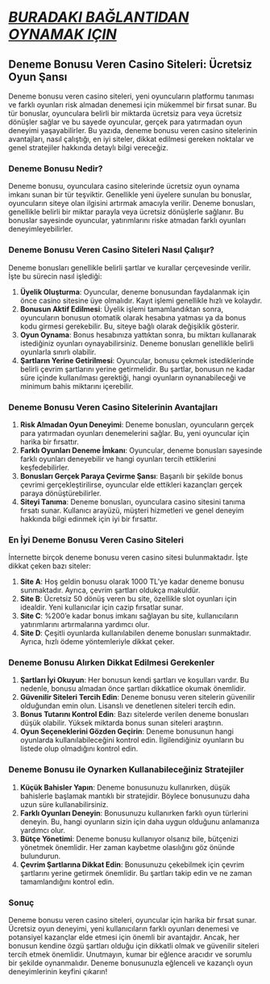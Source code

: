 # [***BURADAKI BAĞLANTIDAN OYNAMAK IÇIN***](https://casinotr.link/gWCRZ4)

## Deneme Bonusu Veren Casino Siteleri: Ücretsiz Oyun Şansı

Deneme bonusu veren casino siteleri, yeni oyuncuların platformu tanıması ve farklı oyunları risk almadan denemesi için mükemmel bir fırsat sunar. Bu tür bonuslar, oyunculara belirli bir miktarda ücretsiz para veya ücretsiz dönüşler sağlar ve bu sayede oyuncular, gerçek para yatırmadan oyun deneyimi yaşayabilirler. Bu yazıda, deneme bonusu veren casino sitelerinin avantajları, nasıl çalıştığı, en iyi siteler, dikkat edilmesi gereken noktalar ve genel stratejiler hakkında detaylı bilgi vereceğiz.

### Deneme Bonusu Nedir?

Deneme bonusu, oyunculara casino sitelerinde ücretsiz oyun oynama imkanı sunan bir tür teşviktir. Genellikle yeni üyelere sunulan bu bonuslar, oyuncuların siteye olan ilgisini artırmak amacıyla verilir. Deneme bonusları, genellikle belirli bir miktar parayla veya ücretsiz dönüşlerle sağlanır. Bu bonuslar sayesinde oyuncular, yatırımlarını riske atmadan farklı oyunları deneyimleyebilirler.

### Deneme Bonusu Veren Casino Siteleri Nasıl Çalışır?

Deneme bonusları genellikle belirli şartlar ve kurallar çerçevesinde verilir. İşte bu sürecin nasıl işlediği:

1. **Üyelik Oluşturma**: Oyuncular, deneme bonusundan faydalanmak için önce casino sitesine üye olmalıdır. Kayıt işlemi genellikle hızlı ve kolaydır.
2. **Bonusun Aktif Edilmesi**: Üyelik işlemi tamamlandıktan sonra, oyuncuların bonusun otomatik olarak hesabına yatması ya da bonus kodu girmesi gerekebilir. Bu, siteye bağlı olarak değişiklik gösterir.
3. **Oyun Oynama**: Bonus hesabınıza yattıktan sonra, bu miktarı kullanarak istediğiniz oyunları oynayabilirsiniz. Deneme bonusları genellikle belirli oyunlarla sınırlı olabilir.
4. **Şartların Yerine Getirilmesi**: Oyuncular, bonusu çekmek istediklerinde belirli çevrim şartlarını yerine getirmelidir. Bu şartlar, bonusun ne kadar süre içinde kullanılması gerektiği, hangi oyunların oynanabileceği ve minimum bahis miktarını içerebilir.

### Deneme Bonusu Veren Casino Sitelerinin Avantajları

1. **Risk Almadan Oyun Deneyimi**: Deneme bonusları, oyuncuların gerçek para yatırmadan oyunları denemelerini sağlar. Bu, yeni oyuncular için harika bir fırsattır.
2. **Farklı Oyunları Deneme İmkanı**: Oyuncular, deneme bonusları sayesinde farklı oyunları deneyebilir ve hangi oyunları tercih ettiklerini keşfedebilirler.
3. **Bonusları Gerçek Paraya Çevirme Şansı**: Başarılı bir şekilde bonus çevrimi gerçekleştirilirse, oyuncular elde ettikleri kazançları gerçek paraya dönüştürebilirler.
4. **Siteyi Tanıma**: Deneme bonusları, oyunculara casino sitesini tanıma fırsatı sunar. Kullanıcı arayüzü, müşteri hizmetleri ve genel deneyim hakkında bilgi edinmek için iyi bir fırsattır.

### En İyi Deneme Bonusu Veren Casino Siteleri

İnternette birçok deneme bonusu veren casino sitesi bulunmaktadır. İşte dikkat çeken bazı siteler:

1. **Site A**: Hoş geldin bonusu olarak 1000 TL’ye kadar deneme bonusu sunmaktadır. Ayrıca, çevrim şartları oldukça makuldür.
2. **Site B**: Ücretsiz 50 dönüş veren bu site, özellikle slot oyunları için idealdir. Yeni kullanıcılar için cazip fırsatlar sunar.
3. **Site C**: %200’e kadar bonus imkanı sağlayan bu site, kullanıcıların yatırımlarını artırmalarına yardımcı olur.
4. **Site D**: Çeşitli oyunlarda kullanılabilen deneme bonusları sunmaktadır. Ayrıca, hızlı ödeme yöntemleriyle dikkat çeker.

### Deneme Bonusu Alırken Dikkat Edilmesi Gerekenler

1. **Şartları İyi Okuyun**: Her bonusun kendi şartları ve koşulları vardır. Bu nedenle, bonusu almadan önce şartları dikkatlice okumak önemlidir.
2. **Güvenilir Siteleri Tercih Edin**: Deneme bonusu veren sitelerin güvenilir olduğundan emin olun. Lisanslı ve denetlenen siteleri tercih edin.
3. **Bonus Tutarını Kontrol Edin**: Bazı sitelerde verilen deneme bonusları düşük olabilir. Yüksek miktarda bonus sunan siteleri araştırın.
4. **Oyun Seçeneklerini Gözden Geçirin**: Deneme bonusunun hangi oyunlarda kullanılabileceğini kontrol edin. İlgilendiğiniz oyunların bu listede olup olmadığını kontrol edin.

### Deneme Bonusu ile Oynarken Kullanabileceğiniz Stratejiler

1. **Küçük Bahisler Yapın**: Deneme bonusunuzu kullanırken, düşük bahislerle başlamak mantıklı bir stratejidir. Böylece bonusunuzu daha uzun süre kullanabilirsiniz.
2. **Farklı Oyunları Deneyin**: Bonusunuzu kullanırken farklı oyun türlerini deneyin. Bu, hangi oyunların sizin için daha uygun olduğunu anlamanıza yardımcı olur.
3. **Bütçe Yönetimi**: Deneme bonusu kullanıyor olsanız bile, bütçenizi yönetmek önemlidir. Her zaman kaybetme olasılığını göz önünde bulundurun.
4. **Çevrim Şartlarına Dikkat Edin**: Bonusunuzu çekebilmek için çevrim şartlarını yerine getirmek önemlidir. Bu şartları takip edin ve ne zaman tamamlandığını kontrol edin.

### Sonuç

Deneme bonusu veren casino siteleri, oyuncular için harika bir fırsat sunar. Ücretsiz oyun deneyimi, yeni kullanıcıların farklı oyunları denemesi ve potansiyel kazançlar elde etmesi için önemli bir avantajdır. Ancak, her bonusun kendine özgü şartları olduğu için dikkatli olmak ve güvenilir siteleri tercih etmek önemlidir. Unutmayın, kumar bir eğlence aracıdır ve sorumlu bir şekilde oynanmalıdır. Deneme bonusunuzla eğlenceli ve kazançlı oyun deneyimlerinin keyfini çıkarın!
